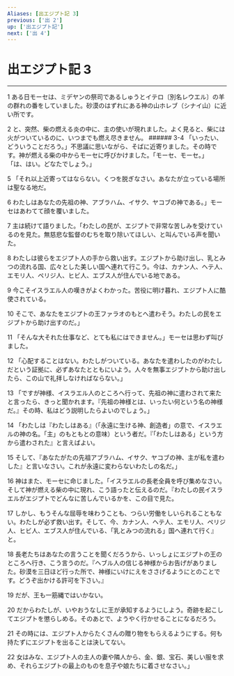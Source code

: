 ```yaml
---
Aliases: [出エジプト記 3]
previous: ['出 2']
up: ['出エジプト記']
next: ['出 4']
---
```

# 出エジプト記 3

***




1 
ある日モーセは、ミデヤンの祭司であるしゅうとイテロ〔別名レウエル〕の羊の群れの番をしていました。砂漠のはずれにある神の山ホレブ（シナイ山）に近い所です。 



2 
と、突然、柴の燃える炎の中に、主の使いが現れました。よく見ると、柴には火がついているのに、いつまでも燃え尽きません。 ###### 3-4 「いったい、どういうことだろう。」不思議に思いながら、そばに近寄りました。その時です。神が燃える柴の中からモーセに呼びかけました。「モーセ、モーセ。」 「は、はい。どなたでしょう。」 



5 
「それ以上近寄ってはならない。くつを脱ぎなさい。あなたが立っている場所は聖なる地だ。 



6 
わたしはあなたの先祖の神、アブラハム、イサク、ヤコブの神である。」モーセはあわてて顔を覆いました。 



7 
主は続けて語りました。「わたしの民が、エジプトで非常な苦しみを受けているのを見た。無慈悲な監督のむちを取り除いてほしい、と叫んでいる声を聞いた。 



8 
わたしは彼らをエジプト人の手から救い出す。エジプトから助け出し、乳とみつの流れる国、広々とした美しい国へ連れて行こう。今は、カナン人、ヘテ人、エモリ人、ペリジ人、ヒビ人、エブス人が住んでいる地である。 



9 
今こそイスラエル人の嘆きがよくわかった。苦役に明け暮れ、エジプト人に酷使されている。 



10 
そこで、あなたをエジプトの王ファラオのもとへ遣わそう。わたしの民をエジプトから助け出すのだ。」 



11 
「そんな大それた仕事など、とても私にはできません。」モーセは思わず叫びました。 



12 
「心配することはない。わたしがついている。あなたを遣わしたのがわたしだという証拠に、必ずあなたとともにいよう。人々を無事エジプトから助け出したら、この山で礼拝しなければならない。」 



13 
「ですが神様、イスラエル人のところへ行って、先祖の神に遣わされて来たと言ったら、きっと聞かれます。『先祖の神様とは、いったい何という名の神様だ。』その時、私はどう説明したらよいのでしょう。」 



14 
「わたしは『わたしはある』（「永遠に生ける神、創造者」の意で、イスラエルの神の名。「主」のもともとの意味）という者だ。『「わたしはある」という方から遣わされた』と言えばよい。 



15 
そして、『あなたがたの先祖アブラハム、イサク、ヤコブの神、主が私を遣わした』と言いなさい。これが永遠に変わらないわたしの名だ。」 



16 
神はまた、モーセに命じました。「イスラエルの長老全員を呼び集めなさい。そして神が燃える柴の中に現れ、こう語ったと伝えるのだ。『わたしの民イスラエルがエジプトでどんなに苦しんでいるかを、この目で見た。 



17 
しかし、もうそんな屈辱を味わうことも、つらい労働をしいられることもない。わたしが必ず救い出す。そして、今、カナン人、ヘテ人、エモリ人、ペリジ人、ヒビ人、エブス人が住んでいる、「乳とみつの流れる」国へ連れて行く』と。 



18 
長老たちはあなたの言うことを聞くだろうから、いっしょにエジプトの王のところへ行き、こう言うのだ。『ヘブル人の信じる神様からお告げがありました。砂漠を三日ほど行った所で、神様にいけにえをささげるようにとのことです。どうぞ出かける許可を下さい。』 



19 
だが、王も一筋縄ではいかない。 



20 
だからわたしが、いやおうなしに王が承知するようにしよう。奇跡を起こしてエジプトを懲らしめる。そのあとで、ようやく行かせることになるだろう。 



21 
その時には、エジプト人からたくさんの贈り物をもらえるようにする。何も持たずにエジプトを出ることは決してない。 



22 
女はみな、エジプト人の主人の妻や隣人から、金、銀、宝石、美しい服を求め、それらエジプトの最上のものを息子や娘たちに着させなさい。」
